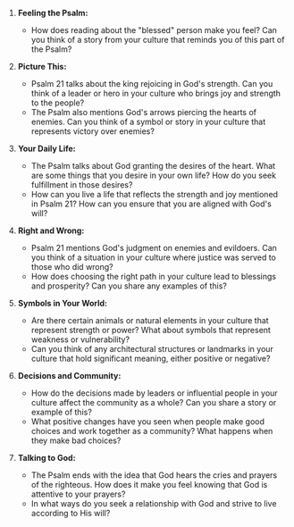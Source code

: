 1. **Feeling the Psalm:**
   - How does reading about the "blessed" person make you feel? Can you think of a story from your culture that reminds you of this part of the Psalm?

2. **Picture This:**
   - Psalm 21 talks about the king rejoicing in God's strength. Can you think of a leader or hero in your culture who brings joy and strength to the people? 
   - The Psalm also mentions God's arrows piercing the hearts of enemies. Can you think of a symbol or story in your culture that represents victory over enemies?

3. **Your Daily Life:**
   - The Psalm talks about God granting the desires of the heart. What are some things that you desire in your own life? How do you seek fulfillment in those desires?
   - How can you live a life that reflects the strength and joy mentioned in Psalm 21? How can you ensure that you are aligned with God's will?

4. **Right and Wrong:**
   - Psalm 21 mentions God's judgment on enemies and evildoers. Can you think of a situation in your culture where justice was served to those who did wrong?
   - How does choosing the right path in your culture lead to blessings and prosperity? Can you share any examples of this?

5. **Symbols in Your World:**
   - Are there certain animals or natural elements in your culture that represent strength or power? What about symbols that represent weakness or vulnerability?
   - Can you think of any architectural structures or landmarks in your culture that hold significant meaning, either positive or negative?

6. **Decisions and Community:**
   - How do the decisions made by leaders or influential people in your culture affect the community as a whole? Can you share a story or example of this?
   - What positive changes have you seen when people make good choices and work together as a community? What happens when they make bad choices?

7. **Talking to God:**
   - The Psalm ends with the idea that God hears the cries and prayers of the righteous. How does it make you feel knowing that God is attentive to your prayers?
   - In what ways do you seek a relationship with God and strive to live according to His will?